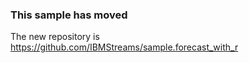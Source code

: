 ### This  sample has moved

The new repository is https://github.com/IBMStreams/sample.forecast_with_r